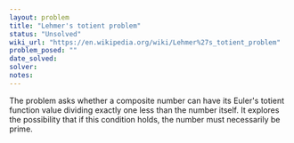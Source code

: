 ```yaml
---
layout: problem
title: "Lehmer's totient problem"
status: "Unsolved"
wiki_url: "https://en.wikipedia.org/wiki/Lehmer%27s_totient_problem"
problem_posed: ""
date_solved:
solver:
notes:
---
```

The problem asks whether a composite number can have its Euler's totient function value dividing exactly one less than the number itself. It explores the possibility that if this condition holds, the number must necessarily be prime.